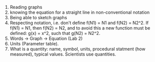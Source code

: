 1. Reading graphs
1. knowing the equation for a straight line in non-conventional notation
1. Being able to sketch graphs
1. Respecting notation, i.e. don't define f(N1) = N1 and f(N2) = N2^2. If f(N1) = N1, then f(N2) = N2, and to avoid this a new function must be defined: g(x) = x^2, such that g(N2) = N2^2.
1. Words -> Graph -> Equation (Lab 2)
1. Units (Parameter table).
1. What is a quantity: name, symbol, units, procedural statment (how measured), typical values. Scientists use quantities.

